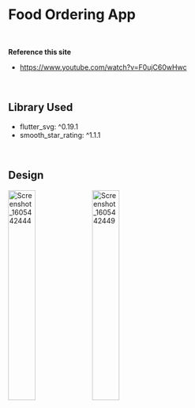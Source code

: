 # Food Ordering App
<br/>

**Reference this site**
* https://www.youtube.com/watch?v=F0ujC60wHwc
<br/>

## Library Used

* flutter_svg: ^0.19.1<br/>
* smooth_star_rating: ^1.1.1
<br/>

## Design

<img src="https://user-images.githubusercontent.com/28584258/99184628-ad825480-2787-11eb-9bbf-01d6351225b0.png" alt="Screenshot_1605442444" width="33%" height="33%" /> <img src="https://user-images.githubusercontent.com/28584258/99184629-af4c1800-2787-11eb-8da8-5bf5359a5910.png" alt="Screenshot_1605442449" width="33%" height="33%" />
